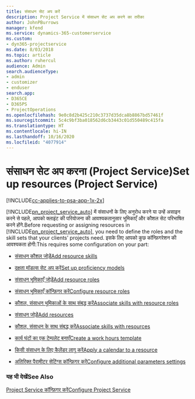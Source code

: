 ```yaml
---
title: संसाधन सेट अप करें
description: Project Service में संसाधन सेट अप करने का तरीका
author: JohnPBurrows
manager: kfend
ms.service: dynamics-365-customerservice
ms.custom:
- dyn365-projectservice
ms.date: 8/03/2018
ms.topic: article
ms.author: ruhercul
audience: Admin
search.audienceType:
- admin
- customizer
- enduser
search.app:
- D365CE
- D365PS
- ProjectOperations
ms.openlocfilehash: 9e0c8d2b425c210c3737d35dca8b8867bd57461f
ms.sourcegitcommit: 5c4c9bf3ba018562d6cb3443c01d550489c415fa
ms.translationtype: HT
ms.contentlocale: hi-IN
ms.lasthandoff: 10/16/2020
ms.locfileid: "4077914"
---
```

# <a name="set-up-resources-project-service"></a><span data-ttu-id="f5a11-103">संसाधन सेट अप करना (Project Service)</span><span class="sxs-lookup"><span data-stu-id="f5a11-103">Set up resources (Project Service)</span></span>

[!INCLUDE[cc-applies-to-psa-app-1x-2x](../includes/cc-applies-to-psa-app-1x-2x.md)]

<span data-ttu-id="f5a11-104">[!INCLUDE[pn_project_service_auto](../includes/pn-project-service-auto.md)] में संसाधनों के लिए अनुरोध करने या उन्हें असाइन करने से पहले, आपको क्लाइंट की परियोजना की आवश्यकतानुसार भूमिकाएँ और कौशल सेट परिभाषित करने होंगे.</span><span class="sxs-lookup"><span data-stu-id="f5a11-104">Before requesting or assigning resources in [!INCLUDE[pn_project_service_auto](../includes/pn-project-service-auto.md)], you need to define the roles and the skill sets that your clients’ projects need.</span></span> <span data-ttu-id="f5a11-105">इसके लिए आपको कुछ कॉन्फ़िगरेशन की आवश्यकता होगी:</span><span class="sxs-lookup"><span data-stu-id="f5a11-105">This requires some configuration on your part:</span></span>  
  
-   [<span data-ttu-id="f5a11-106">संसाधन कौशल जोड़ें</span><span class="sxs-lookup"><span data-stu-id="f5a11-106">Add resource skills</span></span>](../psa/add-resource-skills.md)  
  
-   [<span data-ttu-id="f5a11-107">दक्षता मॉडल्स सेट अप करें</span><span class="sxs-lookup"><span data-stu-id="f5a11-107">Set up proficiency models</span></span>](../psa/set-up-proficiency-models.md)  
  
-   [<span data-ttu-id="f5a11-108">संसाधन भूमिकाएँ जोड़ें</span><span class="sxs-lookup"><span data-stu-id="f5a11-108">Add resource roles</span></span>](../psa/add-resource-roles.md)  
  
-   [<span data-ttu-id="f5a11-109">संसाधन भूमिकाएँ कॉन्फ़िगर करें</span><span class="sxs-lookup"><span data-stu-id="f5a11-109">Configure resource roles</span></span>](../psa/configure-resource-roles.md)  
  
-   [<span data-ttu-id="f5a11-110">कौशल, संसाधन भूमिकाओं के साथ संबद्ध करें</span><span class="sxs-lookup"><span data-stu-id="f5a11-110">Associate skills with resource roles</span></span>](../psa/associate-skills-with-resource-roles.md)  
  
-   [<span data-ttu-id="f5a11-111">संसाधन जोड़ें</span><span class="sxs-lookup"><span data-stu-id="f5a11-111">Add resources</span></span>](../psa/add-resources.md)  
  
-   [<span data-ttu-id="f5a11-112">कौशल, संसाधन के साथ संबद्ध करें</span><span class="sxs-lookup"><span data-stu-id="f5a11-112">Associate skills with resources</span></span>](../psa/associate-skills-with-resources.md)  
  
-   [<span data-ttu-id="f5a11-113">कार्य घंटों का एक टेम्पलेट बनाएँ</span><span class="sxs-lookup"><span data-stu-id="f5a11-113">Create a work hours template</span></span>](../psa/create-work-hours-template.md)  
  
-   [<span data-ttu-id="f5a11-114">किसी संसाधन के लिए कैलेंडर लागू करें</span><span class="sxs-lookup"><span data-stu-id="f5a11-114">Apply a calendar to a resource</span></span>](../psa/apply-calendar-resource.md)  
  
-   [<span data-ttu-id="f5a11-115">अतिरिक्त पैरामीटर सेटिंग्स कॉन्फ़िगर करें</span><span class="sxs-lookup"><span data-stu-id="f5a11-115">Configure additional parameters settings</span></span>](../psa/configure-additional-parameters-settings.md)  
  
### <a name="see-also"></a><span data-ttu-id="f5a11-116">यह भी देखें</span><span class="sxs-lookup"><span data-stu-id="f5a11-116">See Also</span></span>  
 [<span data-ttu-id="f5a11-117">Project Service कॉन्फ़िगर करें</span><span class="sxs-lookup"><span data-stu-id="f5a11-117">Configure Project Service</span></span>](../psa/configure.md)
